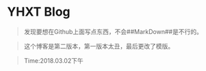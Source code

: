 # YHXT Blog

> 发现要想在Github上面写点东西，不会##MarkDown##是不行的。

> 这个博客是第二版本，第一版本太丑，最后更改了模版。

> Time:2018.03.02下午
